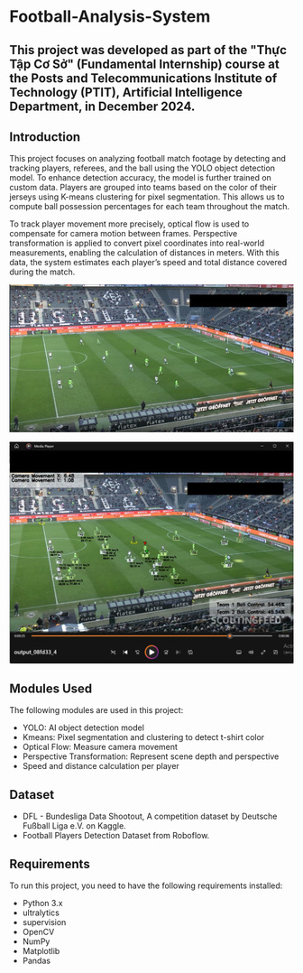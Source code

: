 # Football-Analysis-System

## This project was developed as part of the "Thực Tập Cơ Sở" (Fundamental Internship) course at the Posts and Telecommunications Institute of Technology (PTIT), Artificial Intelligence Department, in December 2024.

## Introduction
This project focuses on analyzing football match footage by detecting and tracking players, referees, and the ball using the YOLO object detection model. To enhance detection accuracy, the model is further trained on custom data. Players are grouped into teams based on the color of their jerseys using K-means clustering for pixel segmentation. This allows us to compute ball possession percentages for each team throughout the match.

To track player movement more precisely, optical flow is used to compensate for camera motion between frames. Perspective transformation is applied to convert pixel coordinates into real-world measurements, enabling the calculation of distances in meters. With this data, the system estimates each player’s speed and total distance covered during the match.

![Screenshot](screenshot/screenshot1.png)

![Screenshot](screenshot/screenshot2.png)

## Modules Used
The following modules are used in this project:
- YOLO: AI object detection model
- Kmeans: Pixel segmentation and clustering to detect t-shirt color
- Optical Flow: Measure camera movement
- Perspective Transformation: Represent scene depth and perspective
- Speed and distance calculation per player

## Dataset
- DFL - Bundesliga Data Shootout, A competition dataset by Deutsche Fußball Liga e.V. on Kaggle.
- Football Players Detection Dataset from Roboflow.

## Requirements
To run this project, you need to have the following requirements installed:
- Python 3.x
- ultralytics
- supervision
- OpenCV
- NumPy
- Matplotlib
- Pandas

